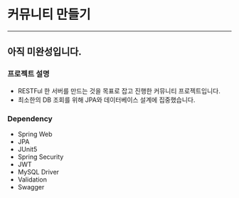 # 커뮤니티 만들기

<hr>

## 아직 미완성입니다.

### 프로젝트 설명
- RESTFul 한 서버를 만드는 것을 목표로 잡고 진행한 커뮤니티 프로젝트입니다.
- 최소한의 DB 조회를 위해 JPA와 데이터베이스 설계에 집중했습니다.


### Dependency
- Spring Web
- JPA
- JUnit5
- Spring Security
- JWT
- MySQL Driver
- Validation
- Swagger
